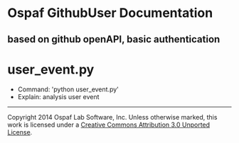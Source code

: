 # Ospaf GithubUser Documentation

## based on github openAPI, basic authentication

# user_event.py
 - Command: 'python user_event.py'
 - Explain: analysis user event

- - -
Copyright 2014 Ospaf Lab Software, Inc. Unless otherwise marked, this work is licensed under a [Creative Commons Attribution 3.0 Unported License](http://creativecommons.org/licenses/by/3.0/).
